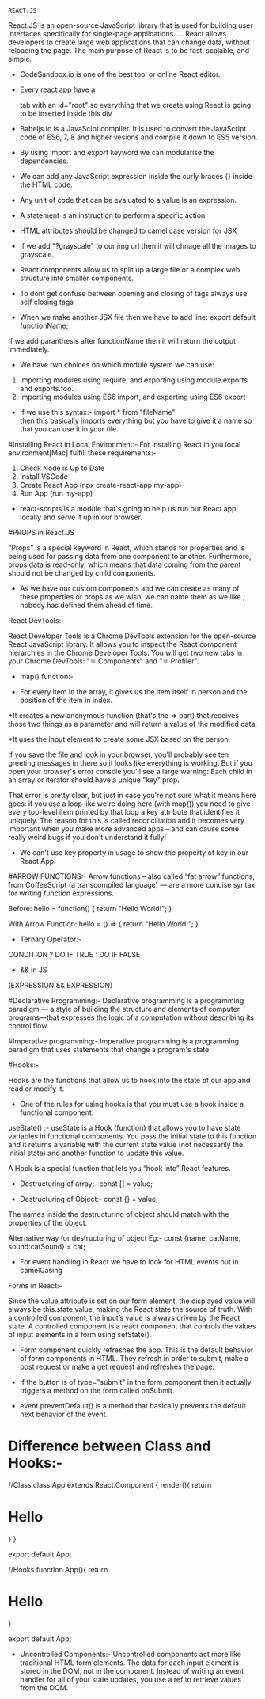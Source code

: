 	REACT.JS

React.JS is an open-source JavaScript library that is used for building user interfaces specifically for single-page applications. ... React allows developers to create large web applications that can change data, without reloading the page. The main purpose of React is to be fast, scalable, and simple.

* CodeSandbox.io is one of the best tool or online React editor.
* Every react app have a <div> tab with an id="root" so everything that we create using React is going to be inserted inside this div

* Babeljs.io is a JavaScipt compiler. It is used to convert the JavaScript code of ES6, 7, 8 and higher vesions and compile it down to ES5 version.

* By using import and export keyword we can modularise the dependencies.
* We can add any JavaScript expression inside the curly braces {} inside the HTML code.

* Any unit of code that can be evaluated to a value is an expression.
* A statement is an instruction to perform a specific action.

* HTML attributes should be changed to camel case version for JSX
* If we add "?grayscale" to our img url then it will chnage all the images to grayscale.

* React components allow us to split up a large file or a complex web structure into smaller components.

* To dont get confuse between opening and closing of tags always use self closing tags <Heading />
 
* When we make another JSX file then we have to add line:
export default functionName;

If we add paranthesis after functionName then it will return the output immediately.
 
* We have two choices on which module system we can use:

1. Importing modules using require, and exporting using module.exports and exports.foo.
2. Importing modules using ES6 import, and exporting using ES6 export

* If we use this syntax:-
import * from "fileName"  
then this basically imports everything but you have to give it a name so that you can use it in your file.

#Installing React in Local Environment:-
For installing React in you local environment[Mac] fulfill these requirements:-

1. Check Node is Up to Date
2. Install VSCode
3. Create React App (npx create-react-app my-app)
4. Run App  (run my-app)

* react-scripts is a module that's going to help us run our React app locally and serve it up in our browser.

#PROPS in React.JS

“Props” is a special keyword in React, which stands for properties and is being used for passing data from one component to another. Furthermore, props data is read-only, which means that data coming from the parent should not be changed by child components.

* As we have our custom components and we can create as many of these properties or props as we wish, we can name them as we like , nobody has defined them ahead of time.

React DevTools:-

React Developer Tools is a Chrome DevTools extension for the open-source React JavaScript library. It allows you to inspect the React component hierarchies in the Chrome Developer Tools. You will get two new tabs in your Chrome DevTools: "⚛️ Components" and "⚛️ Profiler".

* map() function:-

* For every item in the array, it gives us the item itself in person and the position of the item in index.

*It creates a new anonymous function (that's the => part) that receives those two things as a parameter and will return a value of the modified data.

*It uses the input element to create some JSX based on the person.

If you save the file and look in your browser, you'll probably see ten greeting messages in there so it looks like everything is working. But if you open your browser's error console you'll see a large warning: Each child in an array or iterator should have a unique "key" prop.

That error is pretty clear, but just in case you're not sure what it means here goes: if you use a loop like we're doing here (with map()) you need to give every top-level item printed by that loop a key attribute that identifies it uniquely. The reason for this is called reconciliation and it becomes very important when you make more advanced apps – and can cause some really weird bugs if you don't understand it fully!

* We can't use key property in usage to show the property of key in our React App.

#ARROW FUNCTIONS:-
Arrow functions – also called “fat arrow” functions, from CoffeeScript (a transcompiled language) — are a more concise syntax for writing function expressions. 

Before:
hello = function() {
  return "Hello World!";
}

With Arrow Function:
hello = () => {
  return "Hello World!";
}


* Ternary Operator:-

CONDITION ? DO IF TRUE : DO IF FALSE

* && in JS

(EXPRESSION && EXPRESSION)

#Declarative Programming:-
Declarative programming is a programming paradigm — a style of building the structure and elements of computer programs—that expresses the logic of a computation without describing its control flow.

#Imperative programming:-
Imperative programming is a programming paradigm that uses statements that change a program's state.

#Hooks:-

Hooks are the functions that allow us to hook into the state of our app and read or modify it.

* One of the rules for using hooks is that you must use a hook inside a functional component.

useState() :- useState is a Hook (function) that allows you to have state variables in functional components. You pass the initial state to this function and it returns a variable with the current state value (not necessarily the initial state) and another function to update this value.

A Hook is a special function that lets you “hook into” React features.

* Destructuring of array:-
const [] = value;

* Destructuring of Object:-
const {} = value;

The names inside the destructuring of object should match with the properties of the object.

Alternative way for destructuring of object
Eg:- const {name: catName, sound:catSound} = cat;

* For event handling in React we have to look for HTML events but in camelCasing

Forms in React:-

Since the value attribute is set on our form element, the displayed value will always be this.state.value, making the React state the source of truth.
With a controlled component, the input’s value is always driven by the React state.
A controlled component is a react component that controls the values of input elements in a form using setState().

* Form component quickly refreshes the app. This is the default behavior of form components in HTML. They refresh in order to submit, make a post request or make a get request and refreshes the page.

* If the button is of type="submit" in the form component then it actually triggers a method on the form called onSubmit.

* event.preventDefault() is a method that basically prevents the default next behavior of the event.

# Difference between Class and Hooks:-

//Class
class App extends React.Component {
	render(){
		return <h1>Hello</h1>
	}
}

export default App;

//Hooks
function App(){
	return <h1>Hello</h1>
}

export default App;

* Uncontrolled Components:-
Uncontrolled components act more like traditional HTML form elements. The data for each input element is stored in the DOM, not in the component. Instead of writing an event handler for all of your state updates, you use a ref to retrieve values from the DOM.




